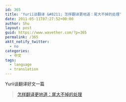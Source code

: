 ```yaml
---
id: 365
title: 'Yurii谈翻译 &#8211; 怎样翻译更地道：尾大不掉的处理'
date: 2011-05-11T07:27:52+00:00
author: Shu
layout: post
guid: https://www.wavether.com/?p=365
permalink: /365
aktt_notify_twitter:
  - no
categories:
  - 中文
tags:
  - language
  - translation
---
```

Yurii谈翻译好文一篇

> [怎样翻译更地道：尾大不掉的处理](http://www.luanxiang.org/blog/archives/1048.html)
